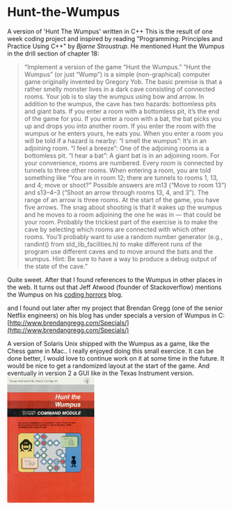 # Hunt-the-Wumpus
A version of 'Hunt The Wumpus' written in C++ 
This is the result of one week coding project and inspired by reading "Programming: Principles and Practice Using C++" by *Bjarne Stroustrup*. He mentioned Hunt the Wumpus in the drill section of chapter 18:
> “Implement a version of the game “Hunt the Wumpus.” “Hunt the Wumpus” (or just “Wump”) is a simple (non-graphical) computer game originally invented by Gregory Yob. The basic premise is that a rather smelly monster lives in a dark cave consisting of connected rooms. Your job is to slay the wumpus using bow and arrow. In addition to the wumpus, the cave has two hazards: bottomless pits and giant bats. If you enter a room with a bottomless pit, it’s the end of the game for you. If you enter a room with a bat, the bat picks you up and drops you into another room. If you enter the room with the wumpus or he enters yours, he eats you. When you enter a room you will be told if a hazard is nearby:
“I smell the wumpus”: It’s in an adjoining room.
“I feel a breeze”: One of the adjoining rooms is a bottomless pit.
“I hear a bat”: A giant bat is in an adjoining room.
For your convenience, rooms are numbered. Every room is connected by tunnels to three other rooms. When entering a room, you are told something like “You are in room 12; there are tunnels to rooms 1, 13, and 4; move or shoot?” Possible answers are m13 (“Move to room 13”) and s13–4–3 (“Shoot an arrow through rooms 13, 4, and 3”). The range of an arrow is three rooms. At the start of the game, you have five arrows. The snag about shooting is that it wakes up the wumpus and he moves to a room adjoining the one he was in — that could be your room.
Probably the trickiest part of the exercise is to make the cave by selecting which rooms are connected with which other rooms. You’ll probably want to use a random number generator (e.g., randint() from std_lib_facilities.h) to make different runs of the program use different caves and to move around the bats and the wumpus. Hint: Be sure to have a way to produce a debug output of the state of the cave.”

Quite sweet. After that I found references to the Wumpus in other places in the web. It turns out that Jeff Atwood (founder of Stackoverflow) mentions the Wumpus on his [coding horrors](https://blog.codinghorror.com/the-history-of-wumpus/) blog.

and I found out later after my project that Brendan Gregg (one of the senior Netflix engineers) on his blog has under specials a version of Wumpus in C: [http://www.brendangregg.com/Specials/](http://www.brendangregg.com/Specials/)

A version of Solaris Unix shipped with the Wumpus as a game, like the Chess game in Mac..
I really enjoyed doing this small exercice. It can be done better, I would love to continue work on it at some time in the future. It would be nice to get a randomized layout at the start of the game. And eventually in version 2 a GUI like in the Texas Instrument version.
<img src="/wumpusm.jpg" alt="drawing" width="200"/>
